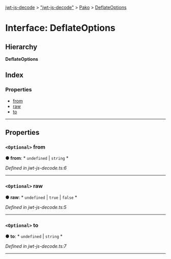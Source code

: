 [jwt-js-decode](../README.md) > ["jwt-js-decode"](../modules/_jwt_js_decode_.md) > [Pako](../modules/_jwt_js_decode_.pako.md) > [DeflateOptions](../interfaces/_jwt_js_decode_.pako.deflateoptions.md)

# Interface: DeflateOptions

## Hierarchy

**DeflateOptions**

## Index

### Properties

* [from](_jwt_js_decode_.pako.deflateoptions.md#from)
* [raw](_jwt_js_decode_.pako.deflateoptions.md#raw)
* [to](_jwt_js_decode_.pako.deflateoptions.md#to)

---

## Properties

<a id="from"></a>

### `<Optional>` from

**● from**: * `undefined` &#124; `string`
*

*Defined in jwt-js-decode.ts:6*

___
<a id="raw"></a>

### `<Optional>` raw

**● raw**: * `undefined` &#124; `true` &#124; `false`
*

*Defined in jwt-js-decode.ts:5*

___
<a id="to"></a>

### `<Optional>` to

**● to**: * `undefined` &#124; `string`
*

*Defined in jwt-js-decode.ts:7*

___

